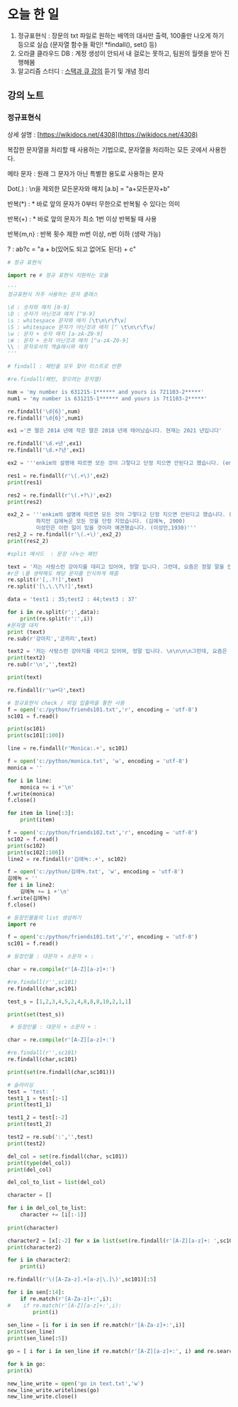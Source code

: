 # 오늘 한 일

1. 정규표현식 : 장문의 txt 파일로 원하는 배역의 대사만 출력, 100줄만 나오게 하기 등으로 실습 (문자열 함수들 확인! *findall(), set() 등)
2. 오라클 클라우드 DB : 계정 생성이 안되서 내 걸로는 못하고, 팀원의 월렛을 받아 진행해봄
3. 알고리즘 스터디 : [스택과 큐 강의](https://www.notion.so/e7f878156ef24fa49f93e861b770b465) 듣기 및 개념 정리

## 강의 노트

### 정규표현식

상세 설명 : [https://wikidocs.net/4308](https://wikidocs.net/4308)

복잡한 문자열을 처리할 때 사용하는 기법으로, 문자열을 처리하는 모든 곳에서 사용한다.

메타 문자 : 원래 그 문자가 아닌 특별한 용도로 사용하는 문자

Dot(.) : \n을 제외한 모든문자와 매치 [a.b] = "a+모든문자+b"

반복(*) : * 바로 앞의 문자가 0부터 무한으로 반복될 수 있다는 의미

반복(+) : * 바로 앞의 문자가 최소 1번 이상 반복될 때 사용

반복{m,n} : 반복 횟수 제한 m번 이상, n번 이하 (생략 가능)

? : ab?c = "a + b(있어도 되고 없어도 된다) + c"

```python
# 정규 표현식 

import re # 정규 표현식 지원하는 모듈

''' 
정규표현식 자주 사용하는 문자 클래스 

\d : 숫자와 매치 [0-9]
\D : 숫자가 아닌것과 매치 [^0-9]
\s : whitespace 문자와 매치 [\t\n\r\f\v] 
\S : whitespace 문자가 아닌것과 매치 [^ \t\n\r\f\v]
\w : 문자 + 숫자 매치 [a-zA-Z0-9]
\W : 문자 + 숫자 아닌것과 매치 [^a-zA-Z0-9]
\\ : 문자로서의 역슬래시와 매치 
'''

# findall : 패턴을 모두 찾아 리스트로 반환 

#re.findall(패턴, 찾으려는 문자열)

num = 'my number is 631215-1****** and yours is 721103-2*****'
num1 = 'my number is 631215-1****** and yours is 7t1103-2*****'

re.findall('\d{6}',num)
re.findall('\d{6}',num1)

ex1 ='큰 딸은 2014 년에 작은 딸은 2018 년에 태어났습니다. 현재는 2021 년입니다'

re.findall('\d.+년',ex1)
re.findall('\d.+?년',ex1)

ex2 = '''enkim의 설명에 따르면 모든 것이 그렇다고 단정 지으면 안된다고 했습니다. (enkim, 2021) 하지만 김에녹은 모든 것을 단정 지었습니다. (김에녹, 2000) 이성민은 이런 일이 있을 것이라 예견했습니다. (이성민,1930)'''

res1 = re.findall(r'\(.+\)',ex2)
print(res1)

res2 = re.findall(r'\(.+?\)',ex2)
print(res2)

ex2_2 = '''enkim의 설명에 따르면 모든 것이 그렇다고 단정 지으면 안된다고 했습니다. (enkim, 2021) 
         하지만 김에녹은 모든 것을 단정 지었습니다. (김에녹, 2000) 
         이성민은 이런 일이 있을 것이라 예견했습니다. (이성민,1930)'''
res2_2 = re.findall(r'\(.+\)',ex2_2)
print(res2_2)

#split 메서드  : 문장 나누는 패턴 

text = '저는 사랑스런 강아지를 데리고 있어여, 정말 입니다. 그런데, 요즘은 정말 말을 안듣습니다! 어떻게 할까요?'
#r은 \를 생략해도 해당 문자를 인식하게 해줌
re.split(r'[,.?!]',text)
re.split('[\,\.\?\!]',text)

data = 'test1 : 35;test2 : 44;test3 : 37'

for i in re.split(r';',data):
    print(re.split(r':',i))
#문자열 대치
print (text)
re.sub(r'강아지','코끼리',text)

text2 = '저는 사랑스런 강아지를 데리고 있어여, 정말 입니다. \n\n\n\n그런데, 요즘은 정말 말을 안듣습니다! 어떻게 할까요?'
print(text2)
re.sub(r'\n','',text2)

print(text)

re.findall(r'\w+다',text)
```

```python
# 정규표현식 check / 파일 입출력을 통한 사용
f = open('c:/python/friends101.txt','r', encoding = 'utf-8')
sc101 = f.read()

print(sc101)
print(sc101[:100])

line = re.findall(r'Monica:.+', sc101)

f = open('c:/python/monica.txt', 'w', encoding = 'utf-8')
monica = ''

for i in line:
	monica += i +'\n'
f.write(monica)
f.close()

for item in line[:3]:
    print(item)

f = open('c:/python/friends102.txt','r', encoding = 'utf-8')
sc102 = f.read()
print(sc102)
print(sc102[:100])
line2 = re.findall(r'김에녹:.+', sc102)

f = open('c:/python/김에녹.txt', 'w', encoding = 'utf-8')
김에녹 = ''
for i in line2:
	김에녹 += i +'\n'
f.write(김에녹)
f.close()	

# 등장인물들의 list 생성하기 
import re

f = open('c:/python/friends101.txt','r', encoding = 'utf-8')
sc101 = f.read()

# 등장인물 : 대문자 + 소문자 + :

char = re.compile(r'[A-Z][a-z]+:')

#re.findall(r'',sc101)
re.findall(char,sc101)

test_s = [1,2,3,4,5,2,4,8,8,8,10,2,1,1]

print(set(test_s))

 # 등장인물 : 대문자 + 소문자 + :

char = re.compile(r'[A-Z][a-z]+:')

#re.findall(r'',sc101)
re.findall(char,sc101)

print(set(re.findall(char,sc101)))

# 슬라이싱 
test = 'test: '
test1_1 = test[:-1]
print(test1_1)

test1_2 = test[:-2]
print(test1_2)

test2 = re.sub(':','',test)
print(test2)

del_col = set(re.findall(char, sc101))
print(type(del_col))
print(del_col)

del_col_to_list = list(del_col)

character = []

for i in del_col_to_list:
    character += [i[:-1]]
    
print(character)

character2 = [x[:-2] for x in list(set(re.findall(r'[A-Z][a-z]+: ',sc101)))]
print(character2)

for i in character2:
    print(i)

re.findall(r'\([A-Za-z].+[a-z|\.]\)',sc101)[:5]

for i in sen[:14]:
    if re.match(r'[A-Za-z]+:',i):
#    if re.match(r'[A-Z][a-z]+:',i):
        print(i)
        
sen_line = [i for i in sen if re.match(r'[A-Za-z]+:',i)]
print(sen_line)
print(sen_line[:5])

go = [ i for i in sen_line if re.match(r'[A-Z][a-z]+:', i) and re.search('go', i)]

for k in go:
print(k)

new_line_write = open('go in text.txt','w')
new_line_write.writelines(go)
new_line_write.close()
```